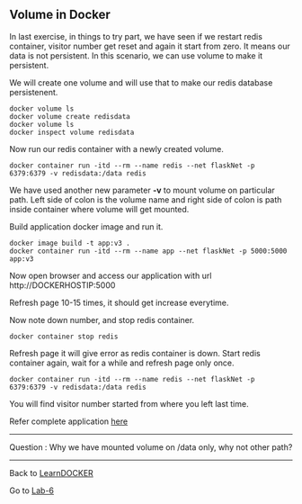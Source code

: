 ## Volume in Docker

In last exercise, in things to try part, we have seen if we restart redis container, visitor number get reset and again it start from zero. It means our data is not persistent. In this scenario, we can use volume to make it persistent.

We will create one volume and will use that to make our redis database persistenent.

    docker volume ls
    docker volume create redisdata
    docker volume ls
    docker inspect volume redisdata

Now run our redis container with a newly created volume.

    docker container run -itd --rm --name redis --net flaskNet -p 6379:6379 -v redisdata:/data redis

We have used another new parameter **-v** to mount volume on particular path. Left side of colon is the volume name and right side of colon is path inside container where volume will get mounted.

Build application docker image and run it.

    docker image build -t app:v3 .
    docker container run -itd --rm --name app --net flaskNet -p 5000:5000 app:v3

Now open browser and access our application with url http://DOCKERHOSTIP:5000

Refresh page 10-15 times, it should get increase everytime. 

Now note down number, and stop redis container.

    docker container stop redis

Refresh page it will give error as redis container is down. Start redis container again, wait for a while and refresh page only once.

    docker container run -itd --rm --name redis --net flaskNet -p 6379:6379 -v redisdata:/data redis

You will find visitor number started from where you left last time.

Refer complete application [here](./Lab/)

------

Question : Why we have mounted volume on /data only, why not other path?

------

Back to [LearnDOCKER](../Readme.md)

Go to [Lab-6](../Lab-6/Readme.md)